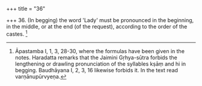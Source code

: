 +++
title = "36"

+++
36. (In begging) the word 'Lady' must be pronounced in the beginning, in the middle, or at the end (of the request), according to the order of the castes. [^31] 


[^31]:  Āpastamba I, 1, 3, 28-30, where the formulas have been given in the notes. Haradatta remarks that the Jaimini Gṛhya-sūtra forbids the lengthening or drawling pronunciation of the syllables kṣāṃ and hi in begging. Baudhāyana I, 2, 3, 16 likewise forbids it. In the text read varṇānupūrvyeṇa.
